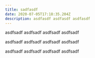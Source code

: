 ```yaml
---
title: sadfasdf
date: 2020-07-05T17:18:35.204Z
description: asdfasdf asdfasdf asdfasdf
---
```

asdfsadf asdfsadf asdfsadf asdfsadf

asdfsadf asdfsadf asdfsadf asdfsadf

asdfsadf asdfsadf asdfsadf asdfsadf
